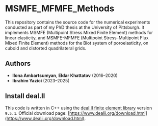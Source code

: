 # MSMFE_MFMFE_Methods
This repository contains the source code for the numerical experiments conducted as part of my PhD thesis at the University of Pittsburgh. It implements MSMFE (Multipoint Stress Mixed Finite Element) methods for linear elasticity, and MSMFE-MFMFE (Multipoint Stress–Multipoint Flux Mixed Finite Element) methods for the Biot system of poroelasticity, on cuboid and distorted quadrilateral grids.

## Authors

- **Ilona Ambartsumyan**, **Eldar Khattatov** (2016–2020)  
- **Ibrahim Yazici** (2023–2025)

## Install deal.II

This code is written in C++ using the [deal.II finite element library](https://www.dealii.org/) version `9.5.1`. Official download page: [https://www.dealii.org/download.html](https://www.dealii.org/download.html).






